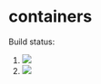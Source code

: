 # containers

Build status:

1. [![](https://github.com/Kevinl0378/containers/workflows/tests-fibonacci/badge.svg)](https://github.com/Kevinl0378/containers/actions?query=workflow%3Atests-fibonacci)
1. [![](https://github.com/Kevinl0378/containers/workflows/tests-range/badge.svg)](https://github.com/Kevinl0378/containers/actions?query=workflow%3Atests-range)

